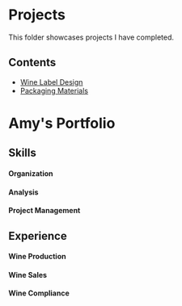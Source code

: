 # Projects
This folder showcases projects I have completed.
## Contents
* [Wine Label Design](wine_label_design)
* [Packaging Materials](packaging_materials)
# **Amy's Portfolio**

## **Skills**

#### Organization

#### Analysis

#### Project Management

## **Experience**

####  Wine Production

####  Wine Sales

####  Wine Compliance

